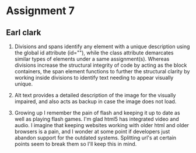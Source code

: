 # Assignment 7
## Earl clark

1. Divisions and spans identify any element with a unique description using the
global id attribute (id=""), while the class attribute demarcates similar types
of elements under a same assignment(s).  Whereas divisions increase the
structural integrity of code by acting as the block containers, the span element
functions to further the structural clarity by working inside divisions to
identify text needing to appear visually unique.

2. Alt text provides a detailed description of the image for the visually
impaired, and also acts as backup in case the image does not load.

3. Growing up I remember the pain of flash and keeping it up to date as well
as playing flash games.  I'm glad html5 has integrated video and audio.  I
imagine that keeping websites working with older html and older browsers is a
pain, and I wonder at some point if developers just abandon support for the
outdated systems. Splitting url's at certain points seem to break them so I'll
keep this in mind.
